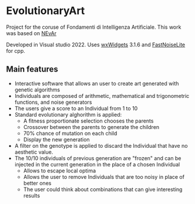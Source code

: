 # EvolutionaryArt

Project for the coruse of Fondamenti di Intelligenza Artificiale.
This work was based on [NEvAr](https://www.researchgate.net/publication/2244120_NEvAr_--_The_Assessment_of_an_Evolutionary_Art_Tool)

Developed in Visual studio 2022. Uses [wxWidgets](https://www.wxwidgets.org/) 3.1.6 and [FastNoiseLite](https://github.com/Auburn/FastNoiseLite) for cpp.

## Main features

- Interactive software that allows an user to create art generated with genetic algorithms
- Individuals are composed of arithmetic, mathematical and trigonometric functions, and noise generators
- The users give a score to an Individual from 1 to 10
- Standard evolutionary alghorithm is applied:
    - A fitness proportionate selection chooses the parents
    - Crossover between the parents to generate the children
    - 70% chance of mutation on each child
    - Display the new generation
- A filter on the genotype is applied to discard the Individual that have no aesthetic value.
- The 10/10 individuals of previous generation are "frozen" and can be injected in the current generation in the place of a chosen Individual
    - Allows to escape local optima
    - Allows the user to remove Individuals that are too noisy in place of better ones
    - The user could think about combinations that can give interesting results